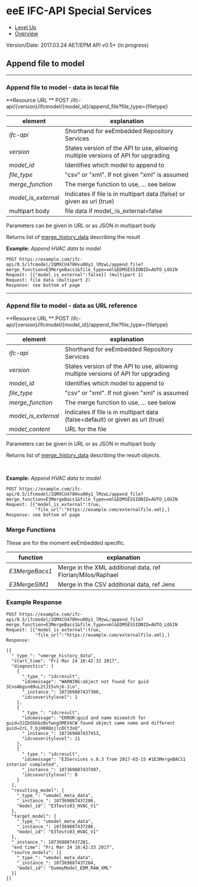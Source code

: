 # eeE IFC-API Special Services #

* [Level Up](../README.md)
* [Overview](./README.md)

Version/Date: 2017.03.24 AET/EPM  API v0.5+ (in progress)

## Append file to model


---

### Append file to model - data in local file

**Resource URL  ** POST /ifc-api/{version}/ifcmodel/{model_id}/append_file?file_type={filetype}

element | explanation
--------|-----------|
*ifc-api*	  |Shorthand for eeEmbedded Repository Services |
*version*	  |States version of the API to use, allowing multiple versions of API for upgrading |
*model_id*	  |Identifies which model to append to |
*file_type*	  |"csv" or "xml". If not given "xml" is assumed |
*merge_function*  |The merge function to use, ... see below 
*model_is_external* | Indicates if file is in multipart data (false) or given as url (true)
multipart body	|file data if model_:is_external=false

Parameters can be given in URL or as JSON in multipart body

Returns list of [merge_history_data](./a_schemata/merge_history_data.md) describing the result
<br/>

**Example:** *Append HVAC data to model*

```
POST https://example.com/ifc-api/0.5/ifcmodel/2QMXCU478Hvu00y1_lMzwL/append_file?merge_function=E3MergeBacs1&file_type=xml&EDMSESSIONID=AUTO_LOGIN
Request: [{"model_is_external":false}] (multipart 1)
Request: file data (multipart 2)
Response: see bottom of page
```

---

### Append file to model - data as URL reference

**Resource URL  ** POST /ifc-api/{version}/ifcmodel/{model_id}/append_file?file_type={filetype}

element | explanation
--------|-----------|
*ifc-api*	  |Shorthand for eeEmbedded Repository Services |
*version*	  |States version of the API to use, allowing multiple versions of API for upgrading |
*model_id*	  |Identifies which model to append to |
*file_type*	  |"csv" or "xml". If not given "xml" is assumed |
*merge_function*  |The merge function to use, ... see below 
*model_is_external* | Indicates if file is in multipart data (false=default) or given as url (true)
*model_content*    | URL for the file

Parameters can be given in URL or as JSON in multipart body

Returns list of [merge_history_data](./a_schemata/merge_history_data.md) describing the result objects. 


<br/>

**Example:** *Append HVAC data to model*




```
POST https://example.com/ifc-api/0.5/ifcmodel/2QMXCU478Hvu00y1_lMzwL/append_file?merge_function=E3MergeBacs1&file_type=xml&EDMSESSIONID=AUTO_LOGIN
Request: [{"model_is_external":true,
           "file_url":"https://example.com/externalfile.xml},]
Response: see bottom of page

```

### Merge Functions

These are for the moment eeEmbedded specific.

function | explanation
---------|-----------|
*E3MergeBacs1*	  |Merge in the XML additional data, ref Florian/Milos/Raphael |
*E3MergeSIM1*	  |Merge in the CSV additional data, ref Jens|


### Example Response

```
POST https://example.com/ifc-api/0.5/ifcmodel/2QMXCU478Hvu00y1_lMzwL/append_file?merge_function=E3MergeBacs1&file_type=xml&EDMSESSIONID=AUTO_LOGIN
Request: [{"model_is_external":true,
           "file_url":"https://example.com/externalfile.xml},]
Response:

[{
  "_type_": "vmerge_history_data",
  "start_time": "Fri Mar 24 10:42:33 2017",
  "diagnostics": [
    {
      "_type_": "idcresult",
      "idcmessage": "WARNING:object not found for guid 3CvoAKgsn09uL2tJI5vhj6-1\n",
      "_instance_": 107369887437300,
      "idcseveritylevel": 1
    },
    {
      "_type_": "idcresult",
      "idcmessage": "ERROR:guid and name mismatch for guid=3JZbSbbbzBvfwng5MEV4CW found object same name and different guid=2rL_7_bjH08QojlcDCt3oQ",
      "_instance_": 107369887437453,
      "idcseveritylevel": 11
    },
    {
      "_type_": "idcresult",
      "idcmessage": "E3Services v.0.3 from 2017-03-15 #1E3MergeBACS1 interior completed",
      "_instance_": 107369887437497,
      "idcseveritylevel": 0
    }
  ],
  "resulting_model": {
    "_type_": "vmodel_meta_data",
    "_instance_": 107369887437286,
    "model_id": "E3Tests03_HVAC_V1"
  },
  "target_model": {
    "_type_": "vmodel_meta_data",
    "_instance_": 107369887437286,
    "model_id": "E3Tests03_HVAC_V1"
  },
  "_instance_": 107369887437281,
  "end_time": "Fri Mar 24 10:42:33 2017",
  "source_models": [{
    "_type_": "vmodel_meta_data",
    "_instance_": 107369887437284,
    "model_id": "DummyModel_EDM_RAW_XML"
  }]
}]

```
